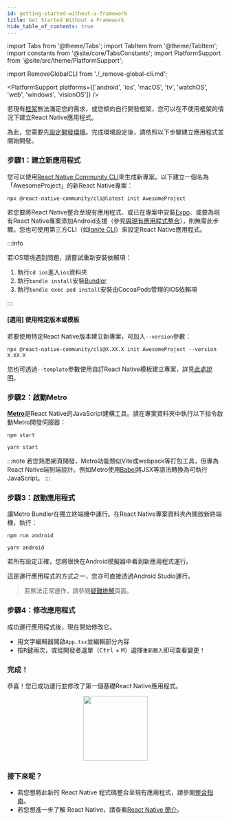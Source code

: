 ```yaml
---
id: getting-started-without-a-framework
title: Get Started Without a Framework
hide_table_of_contents: true
---
```


import Tabs from '@theme/Tabs';
import TabItem from '@theme/TabItem';
import constants from '@site/core/TabsConstants';
import PlatformSupport from '@site/src/theme/PlatformSupport';

import RemoveGlobalCLI from './\_remove-global-cli.md';

<PlatformSupport platforms={['android', 'ios', 'macOS', 'tv', 'watchOS', 'web', 'windows', 'visionOS']} />

若現有[框架](/architecture/glossary#react-native-framework)無法滿足您的需求，或您傾向自行開發框架，您可以在不使用框架的情況下建立React Native應用程式。

為此，您需要先[設定開發環境](set-up-your-environment)。完成環境設定後，請依照以下步驟建立應用程式並開始開發。

### 步驟1：建立新應用程式

<RemoveGlobalCLI />

您可以使用[React Native Community CLI](https://github.com/react-native-community/cli)來生成新專案。以下建立一個名為「AwesomeProject」的新React Native專案：

```shell
npx @react-native-community/cli@latest init AwesomeProject
```

若您要將React Native整合至現有應用程式、或已在專案中安裝[Expo](https://docs.expo.dev/bare/installing-expo-modules/)、或要為現有React Native專案添加Android支援（參見[與現有應用程式整合](integration-with-existing-apps.md)），則無需此步驟。您也可使用第三方CLI（如[Ignite CLI](https://github.com/infinitered/ignite)）來設定React Native應用程式。

:::info

若iOS環境遇到問題，請嘗試重新安裝依賴項：

1. 執行`cd ios`進入`ios`資料夾
2. 執行`bundle install`安裝[Bundler](https://bundler.io/)
3. 執行`bundle exec pod install`安裝由CocoaPods管理的iOS依賴項

:::

#### [選用] 使用特定版本或模板

若要使用特定React Native版本建立新專案，可加入`--version`參數：

```shell
npx @react-native-community/cli@X.XX.X init AwesomeProject --version X.XX.X
```

您也可透過`--template`參數使用自訂React Native模板建立專案，詳見[此處說明](https://github.com/react-native-community/cli/blob/main/docs/init.md#initializing-project-with-custom-template)。

### 步驟2：啟動Metro

[**Metro**](https://metrobundler.dev/)是React Native的JavaScript建構工具。請在專案資料夾中執行以下指令啟動Metro開發伺服器：

<Tabs groupId="package-manager" queryString defaultValue={constants.defaultPackageManager} values={constants.packageManagers}>
<TabItem value="npm">

```shell
npm start
```

</TabItem>
<TabItem value="yarn">

```shell
yarn start
```

</TabItem>
</Tabs>

:::note
若您熟悉網頁開發，Metro功能類似Vite或webpack等打包工具，但專為React Native端到端設計。例如Metro使用[Babel](https://babel.dev/)將JSX等語法轉換為可執行JavaScript。
:::

### 步驟3：啟動應用程式

讓Metro Bundler在獨立終端機中運行。在React Native專案資料夾內開啟新終端機，執行：

<Tabs groupId="package-manager" queryString defaultValue={constants.defaultPackageManager} values={constants.packageManagers}>
<TabItem value="npm">

```shell
npm run android
```

</TabItem>
<TabItem value="yarn">

```shell
yarn android
```

</TabItem>
</Tabs>

若所有設定正確，您將很快在Android模擬器中看到新應用程式運行。

這是運行應用程式的方式之一，您亦可直接透過Android Studio運行。

> 若無法正常運作，請參閱[疑難排解](troubleshooting.md)頁面。

### 步驟4：修改應用程式

成功運行應用程式後，現在開始修改它。

- 用文字編輯器開啟`App.tsx`並編輯部分內容
- 按<kbd>R</kbd>鍵兩次，或從開發者選單（<kbd>Ctrl</kbd> + <kbd>M</kbd>）選擇`重新載入`即可查看變更！

### 完成！

恭喜！您已成功運行並修改了第一個基礎React Native應用程式。

<center><img src="/docs/assets/GettingStartedCongratulations.png" width="150"></img></center>

### 接下來呢？

- 若您想將此新的 React Native 程式碼整合至現有應用程式，請參閱[整合指南](integration-with-existing-apps.md)。
- 若您想進一步了解 React Native，請查看[React Native 簡介](getting-started)。